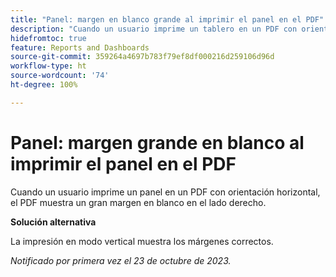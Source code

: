 ```yaml
---
title: "Panel: margen en blanco grande al imprimir el panel en el PDF"
description: "Cuando un usuario imprime un tablero en un PDF con orientación horizontal, el PDF muestra un gran margen en blanco en el lado derecho."
hidefromtoc: true
feature: Reports and Dashboards
source-git-commit: 359264a4697b783f79ef8df000216d259106d96d
workflow-type: ht
source-wordcount: '74'
ht-degree: 100%

---
```



# Panel: margen grande en blanco al imprimir el panel en el PDF

Cuando un usuario imprime un panel en un PDF con orientación horizontal, el PDF muestra un gran margen en blanco en el lado derecho.

**Solución alternativa**

La impresión en modo vertical muestra los márgenes correctos.

_Notificado por primera vez el 23 de octubre de 2023._
